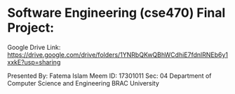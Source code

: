 # Software Engineering (cse470) Final Project:


Google Drive Link: https://drive.google.com/drive/folders/1YNRbQKwQBhWCdhiE7fdnlRNEb6y1xxkE?usp=sharing

Presented By: Fatema Islam Meem
ID: 17301011
Sec: 04
Department of Computer Science and Engineering BRAC University
